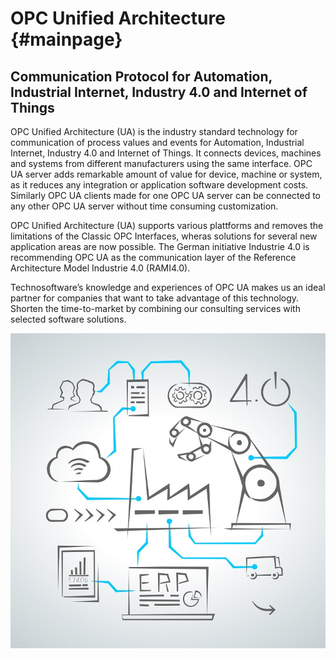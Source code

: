 # OPC Unified Architecture {#mainpage}

## Communication Protocol for Automation, Industrial Internet, Industry 4.0 and Internet of Things

OPC Unified Architecture (UA) is the industry standard technology for communication of process values and events for Automation, Industrial Internet, Industry 4.0 and Internet of Things. It connects devices, machines and systems from different manufacturers using the same interface. OPC UA server adds remarkable amount of value for device, machine or system, as it reduces any integration or application software development costs. Similarly OPC UA clients made for one OPC UA server can be connected to any other OPC UA server without time consuming customization.

OPC Unified Architecture (UA) supports various plattforms and removes the limitations of the Classic OPC Interfaces, wheras solutions for several new application areas are now possible. The German initiative Industrie 4.0 is recommending OPC UA as the communication layer of the Reference Architecture Model Industrie 4.0 (RAMI4.0).

Technosoftware’s knowledge and experiences of OPC UA makes us an ideal partner for companies that want to take advantage of this technology. Shorten the time-to-market by combining our consulting services with selected software solutions.

![Industry 4.0](Images/Industry40.jpg)